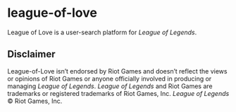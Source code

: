 # league-of-love

League of Love is a user-search platform for <i>League of Legends</i>.

## Disclaimer

League-of-Love isn’t endorsed by Riot Games and doesn’t reflect the views or opinions of Riot Games or anyone officially 
involved in producing or managing <i>League of Legends</i>. <i>League of Legends</i> and Riot Games are trademarks or
 registered trademarks of Riot Games, Inc. <i>League of Legends</i> © Riot Games, Inc.
